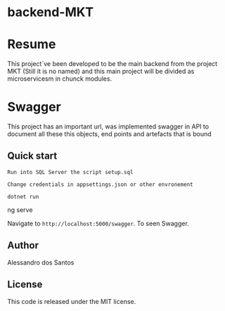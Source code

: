 # backend-MKT

# Resume
This project`ve been developed to be the main backend from the project MKT (Still it is no named)
and this main project will be divided as microservicesm in chunck modules.

# Swagger
This project has an important url, was implemented swagger in API to document all these this objects, end points and artefacts
that is bound

## Quick start

```
Run into SQL Server the script setup.sql

Change credentials in appsettings.json or other envronement

dotnet run
```
ng serve

Navigate to `http://localhost:5000/swagger`. To seen Swagger.

## Author
Alessandro dos Santos

## License
This code is released under the MIT license.